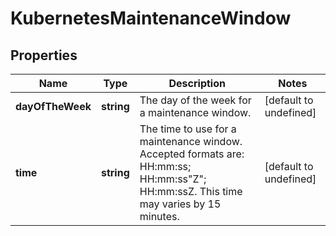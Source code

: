 # KubernetesMaintenanceWindow

## Properties
| Name | Type | Description | Notes |
| ------------ | ------------- | ------------- | ------------- |
| **dayOfTheWeek** | **string** | The day of the week for a maintenance window. | [default to undefined] |
| **time** | **string** | The time to use for a maintenance window. Accepted formats are: HH:mm:ss; HH:mm:ss\"Z\"; HH:mm:ssZ. This time may varies by 15 minutes. | [default to undefined] |


